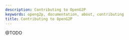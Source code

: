 ```yaml
---
description: Contributing to OpenG2P
keywords: openg2p, documentation, about, contributing
title: Contributing to OpenG2P
---
```


@TODO
